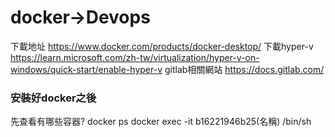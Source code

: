# docker->Devops
下載地址
https://www.docker.com/products/docker-desktop/
下載hyper-v
https://learn.microsoft.com/zh-tw/virtualization/hyper-v-on-windows/quick-start/enable-hyper-v
gitlab相關網站
https://docs.gitlab.com/
### 安裝好docker之後
先查看有哪些容器? docker ps 
docker exec -it b16221946b25(名稱) /bin/sh

